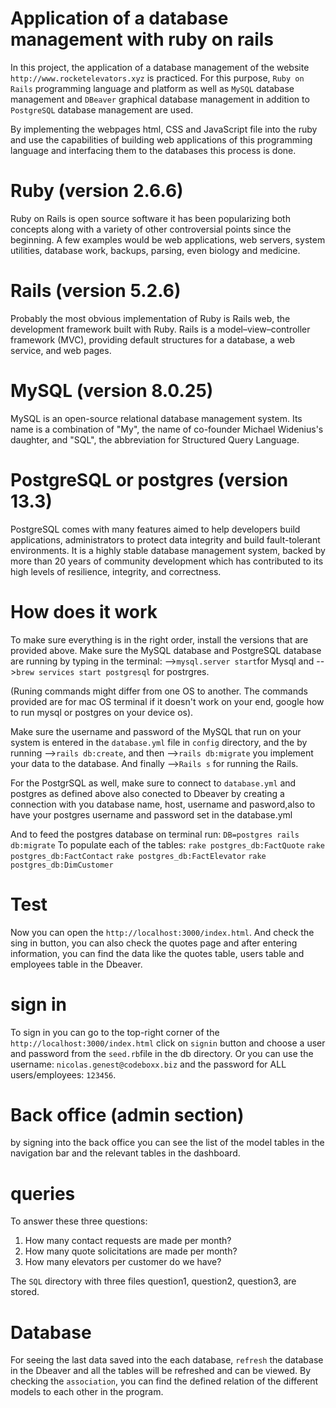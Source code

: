 # Application of a database management with ruby on rails

In this project, the application of a database management of the website `http://www.rocketelevators.xyz` is practiced. For this purpose, `Ruby on Rails` programming language and platform as well as `MySQL` database management and `DBeaver` graphical database management in addition to `PostgreSQL` database management are used.

By implementing the webpages html, CSS and JavaScript file into the ruby and use the capabilities of building web applications of this programming language and interfacing them to the databases this process is done.

# Ruby (version 2.6.6)
Ruby on Rails is open source software it has been popularizing both concepts along with a variety of other controversial points since the beginning. A few examples would be web applications, web servers, system utilities, database work, backups, parsing, even biology and medicine.

# Rails (version 5.2.6)
Probably the most obvious implementation of Ruby is Rails web, the development framework built with Ruby. Rails is a model–view–controller framework (MVC), providing default structures for a database, a web service, and web pages.

# MySQL (version 8.0.25)
MySQL is an open-source relational database management system. Its name is a combination of "My", the name of co-founder Michael Widenius's daughter, and "SQL", the abbreviation for Structured Query Language.

# PostgreSQL or postgres (version 13.3)
PostgreSQL comes with many features aimed to help developers build applications, administrators to protect data integrity and build fault-tolerant environments. It is a highly stable database management system, backed by more than 20 years of community development which has contributed to its high levels of resilience, integrity, and correctness.

# How does it work
To make sure everything is in the right order, install the versions that are provided above.
Make sure the MySQL database and PostgreSQL database are running by typing in the terminal:
-->`mysql.server start`for Mysql and -->`brew services start postgresql` for postrgres.

(Runing commands might differ from one OS to another. The commands provided are for mac OS terminal if it doesn't work on your end, google how to run mysql or postgres on your device os).

Make sure the username and password of the MySQL that run on your system is entered in the `database.yml` file in `config` directory, and the by running -->`rails db:create`, and then  -->`rails db:migrate` you implement your data to the database. And finally -->`Rails s` for running the Rails.

For the PostgrSQL as well, make sure to connect to `database.yml` and postgres as defined above also conected to Dbeaver by creating a connection with you database name, host, username and pasword,also to have your postgres username and password set in the database.yml

And to feed the postgres database on terminal run:
`DB=postgres rails db:migrate`
To populate each of the tables:
`rake postgres_db:FactQuote`
`rake postgres_db:FactContact`
`rake postgres_db:FactElevator`
`rake postgres_db:DimCustomer`

# Test
Now you can open the `http://localhost:3000/index.html`. And check the sing in button, you can also check the quotes page and after entering information, you can find the data like the quotes table, users table and employees table in the Dbeaver.

# sign in
To sign in you can go to the top-right corner of the `http://localhost:3000/index.html` click on `signin` button and choose a user and password from the `seed.rb`file in the db directory.
Or you can use the username: `nicolas.genest@codeboxx.biz`
and the password for ALL users/employees: `123456`.

# Back office (admin section)
by signing into the back office you can see the list of the model tables in the navigation bar and the relevant tables in the dashboard.

# queries
To answer these three questions:
1.	How many contact requests are made per month?
2.	How many quote solicitations are made per month?
3.	How many elevators per customer do we have?

The `SQL` directory with three files question1, question2, question3, are stored.

# Database
For seeing the last data saved into the each database, `refresh` the database in the Dbeaver and all the tables will be refreshed and can be viewed. By checking the `association`, you can find the defined relation of the different models to each other in the program. 


